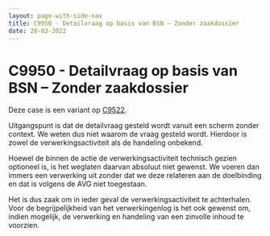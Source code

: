 ```yaml
---
layout: page-with-side-nav
title: C9950 - Detailvraag op basis van BSN – Zonder zaakdossier
date: 28-03-2022
---
```


# C9950 - Detailvraag op basis van BSN – Zonder zaakdossier

Deze case is een variant op [C9522](./9522.md).

Uitgangspunt is dat de detailvraag gesteld wordt vanuit een scherm zonder context. We weten dus niet waarom de vraag gesteld wordt. Hierdoor is zowel de verwerkingsactiviteit als de handeling onbekend.

Hoewel de binnen de actie de verwerkingsactiviteit technisch gezien optioneel is, is het weglaten daarvan absoluut niet gewenst. We voeren dan immers een verwerking uit zonder dat we deze relateren aan de doelbinding en dat is volgens de AVG niet toegestaan.

Het is dus zaak om in ieder geval de verwerkingsactiviteit te achterhalen. Voor de begrijpelijkheid van het verwerkingenlog is het ook gewenst om, indien mogelijk, de verwerking en handeling van een zinvolle inhoud te voorzien.

